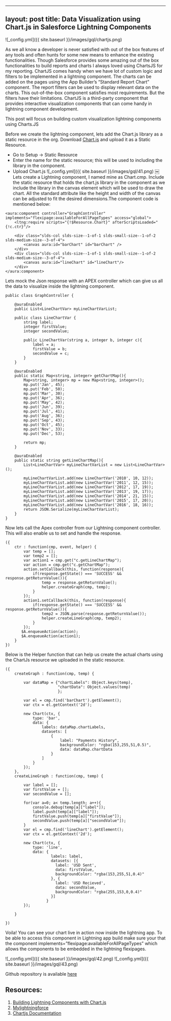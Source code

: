 
---
layout: post
title:  Data Visualization using Chart.js in Salesforce Lightning Components 
---
![_config.yml]({{ site.baseurl }}/images/gql/chartjs.png)


As we all know a developer is never satisfied with out of the box features of any tools and often hunts for some new means to enhance the existing functionalities.  Though Salesforce provides some amazing out of the box functionalities to build reports and charts I always loved using ChartsJS for my reporting. ChartJS comes handy when we have lot of custom logic and filters to be implemented in a lightning component. The charts can be added on the pages using the App Builder’s “Standard Report Chart” component. The report filters can be used to display relevant data on the charts. This out-of-the-box component satisfies most requirements. But the filters have their limitations. ChartJS is a third-party component that provides interactive visualization components that can come handy in lightning component development. 

This post will focus on building custom visualization lightning components using Charts.JS

Before we create the lightning component, lets add the Chart.js library as a static resource in the org. Download [Chart.js](https://cdnjs.cloudflare.com/ajax/libs/Chart.js/2.1.4/Chart.bundle.min.js) and upload it as a Static Resource.
* Go to Setup -> Static Resource
* Enter the name for the static resource; this will be used to including the library in the component.
* Upload Chart.js
![_config.yml]({{ site.baseurl }}/images/gql/41.png)
￼
Lets create a Lightning component, I named mine as Chart.cmp. Include the static resource that holds the chart.js library in the component as we include the library in the canvas element which will be used to draw the chart. All the standard attribute like the height and width of the canvas can be adjusted to fit the desired dimensions.The component code is mentioned below:


```
<aura:component controller="GraphController" implements="flexipage:availableForAllPageTypes" access="global">
	<ltng:require scripts="{!$Resource.Chart}" afterScriptsLoaded="{!c.ctr}"/>
    
    <div class="slds-col slds-size--1-of-1 slds-small-size--1-of-2 slds-medium-size--3-of-4">
        <canvas aura:id="barChart" id="barChart" />
    </div>
    <div class="slds-col slds-size--1-of-1 slds-small-size--1-of-2 slds-medium-size--3-of-4">
        <canvas aura:id="lineChart" id="lineChart"/>
    </div>
</aura:component>

```

Lets mock the Json response with an APEX controller which can give us all the data to visualize inside the lightning component.

```
public class GraphController {
    
    @auraEnabled
    public List<LineChartVar> myLineChartVarList;
    
    public class LineChartVar {
        string label;
        integer firstValue;
        integer secondValue;       
        
        public LineChartVar(string a, integer b, integer c){
            label = a;
            firstValue = b;
            secondValue = c;
        } 
    }
    
    @auraEnabled
    public static Map<string, integer> getChartMap(){
        Map<string, integer> mp = new Map<string, integer>();        
        mp.put('Jan', 45);
        mp.put('Feb', 50);
        mp.put('Mar', 30);
        mp.put('Apr', 36);
        mp.put('May', 42);
        mp.put('Jun', 39);
        mp.put('Jul', 41);
        mp.put('Aug', 36);
        mp.put('Sep', 43);
        mp.put('Oct', 45);
        mp.put('Nov', 33);
        mp.put('Dec', 53);
        
        return mp;
    }
    
    @auraEnabled
    public static string getLineChartMap(){
        List<LineChartVar> myLineChartVarList = new List<LineChartVar>();
        
        myLineChartVarList.add(new LineChartVar('2010', 10, 12));
        myLineChartVarList.add(new LineChartVar('2011', 12, 15));
        myLineChartVarList.add(new LineChartVar('2012', 17, 19));
        myLineChartVarList.add(new LineChartVar('2013', 19, 17));
        myLineChartVarList.add(new LineChartVar('2014', 21, 15));
        myLineChartVarList.add(new LineChartVar('2015', 17, 20));
        myLineChartVarList.add(new LineChartVar('2016', 18, 16));        
        return JSON.Serialize(myLineChartVarList);
    }
}

```


Now lets call the Apex controller from our Lightning component controller. This will also enable us to set and handle the response.


```
({	
	ctr : function(cmp, event, helper) {
        var temp = [];
        var temp2 = [];
        var action1 = cmp.get("c.getLineChartMap");
        var action = cmp.get("c.getChartMap");
        action.setCallback(this, function(response){
            if(response.getState() === 'SUCCESS' && response.getReturnValue()){
                temp = response.getReturnValue();
                helper.createGraph(cmp, temp);
            }
        });      
        action1.setCallback(this, function(response){        	    	    
            if(response.getState() === 'SUCCESS' && response.getReturnValue()){
                temp2 = JSON.parse(response.getReturnValue());
                helper.createLineGraph(cmp, temp2);
            }            
        });  
       $A.enqueueAction(action);	
       $A.enqueueAction(action1);
	}
})

```
Below is the Helper function that can help us create the actual charts using the ChartJs resource we uploaded in the static resource.

```
({
	createGraph : function(cmp, temp) {
        
        var dataMap = {"chartLabels": Object.keys(temp),
                       "chartData": Object.values(temp)
                       };
        
        var el = cmp.find('barChart').getElement();
        var ctx = el.getContext('2d');
        
        new Chart(ctx, {
            type: 'bar',
            data: {
                labels: dataMap.chartLabels,
                datasets: [
                    {
                        label: "Payments History",
                        backgroundColor: "rgba(153,255,51,0.5)",
                        data: dataMap.chartData
                    }
                ]
            }
        });
	},
    createLineGraph : function(cmp, temp) {
        
        var label = [];
        var firstValue = [];
        var secondValue = [];
        
        for(var a=0; a< temp.length; a++){
            console.debug(temp[a]["label"]);
            label.push(temp[a]["label"]);
            firstValue.push(temp[a]["firstValue"]);
            secondValue.push(temp[a]["secondValue"]);                     
        }    
        var el = cmp.find('lineChart').getElement();
        var ctx = el.getContext('2d');
        
        new Chart(ctx, {
            type: 'line',
            data: {
                    labels: label,
                    datasets: [{
                      label: 'USD Sent',
                      data: firstValue,
                      backgroundColor: "rgba(153,255,51,0.4)"
                    }, {
                      label: 'USD Recieved',
                      data: secondValue,
                      backgroundColor: "rgba(255,153,0,0.4)"
                    }]
                  }
        });
        
	}
    
})

```

Voila! You can see your chart live in action now
inside the lightning app.  To be able to access this component in Lightning app build make sure your that the component implements=”flexipage:availableForAllPageTypes” which allows the components to be embedded in the lightning flexipages. 
 
![_config.yml]({{ site.baseurl }}/images/gql/42.png)
![_config.yml]({{ site.baseurl }}/images/gql/43.png)

Github repository is available [here](https://github.com/sfdcbrewery/LightningChartJS)

## Resources:
1. [Building Lightning Components with Chart.js](https://developer.salesforce.com/blogs/developer-relations/2017/03/building-lightning-components-chart-js.html)
2. [Mylightningforce](http://mylightningforce.com/2017/11/lightningchart/)
3. [Chartjs Documentation](http://www.chartjs.org/docs/latest/)
